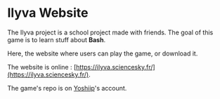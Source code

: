 # Ilyva Website

The Ilyva project is a school project made with friends. The goal of this game is to learn stuff about **Bash**.

Here, the website where users can play the game, or download it.

The website is online : [https://ilyva.sciencesky.fr/](https://ilyva.sciencesky.fr/).

The game's repo is on [Yoshiip](https://github.com/Yoshiip/ilyva)'s account.